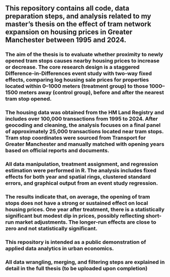 ## This repository contains all code, data preparation steps, and analysis related to my master’s thesis on the effect of tram network expansion on housing prices in Greater Manchester between 1995 and 2024.

### The aim of the thesis is to evaluate whether proximity to newly opened tram stops causes nearby housing prices to increase or decrease. The core research design is a staggered Difference-in-Differences event study with two-way fixed effects, comparing log housing sale prices for properties located within 0–1000 meters (treatment group) to those 1000–1500 meters away (control group), before and after the nearest tram stop opened.

### The housing data was obtained from the HM Land Registry and includes over 100,000 transactions from 1995 to 2024. After geocoding and cleaning, the analysis focuses on a final panel of approximately 25,000 transactions located near tram stops. Tram stop coordinates were sourced from Transport for Greater Manchester and manually matched with opening years based on official reports and documents.

### All data manipulation, treatment assignment, and regression estimation were performed in R. The analysis includes fixed effects for both year and spatial rings, clustered standard errors, and graphical output from an event study regression.

### The results indicate that, on average, the opening of tram stops does not have a strong or sustained effect on local housing prices. One year after treatment, there is a statistically significant but modest dip in prices, possibly reflecting short-run market adjustments. The longer-run effects are close to zero and not statistically significant.

### This repository is intended as a public demonstration of applied data analytics in urban economics.

### All data wrangling, merging, and filtering steps are explained in detail in the full thesis (to be uploaded upon completion)
